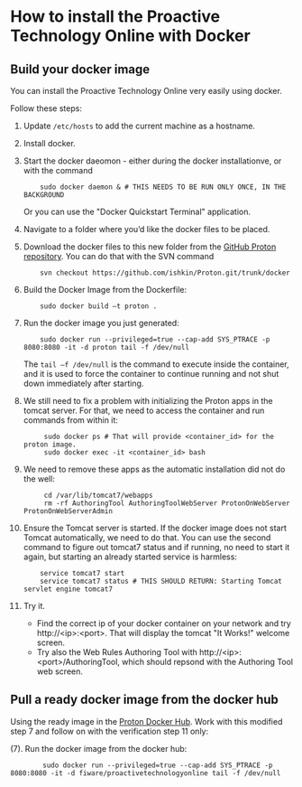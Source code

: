 # How to install the Proactive Technology Online with Docker

## Build your docker image

You can install the Proactive Technology Online very easily using docker. 

Follow these steps:

1.  Update `/etc/hosts` to add the current machine as a hostname.

2.	Install docker. 
3.	Start the docker daeomon - either during the docker installationve, or with the command

            sudo docker daemon & # THIS NEEDS TO BE RUN ONLY ONCE, IN THE BACKGROUND
    
    Or you can use the "Docker Quickstart Terminal" application.

4.	Navigate to a folder where you’d like the docker files to be placed.

5.	Download the docker files to this new folder from the [GitHub Proton repository](https://github.com/ishkin/Proton/tree/master/docker). You can do that with the SVN command

            svn checkout https://github.com/ishkin/Proton.git/trunk/docker

6.	Build the Docker Image from the Dockerfile:

            sudo docker build –t proton .

7.	Run the docker image you just generated:

            sudo docker run --privileged=true --cap-add SYS_PTRACE -p 8080:8080 -it -d proton tail -f /dev/null
    
    The `tail –f /dev/null` is the command to execute inside the container, and it is used to force the container to continue running and not shut down immediately after starting.
    
8. We still need to fix a problem with initializing the Proton apps in the tomcat server. For that, we need to access the container and run commands from within it:

            sudo docker ps # That will provide <container_id> for the proton image.
            sudo docker exec -it <container_id> bash

9. We need to remove these apps as the automatic installation did not do the well:

            cd /var/lib/tomcat7/webapps
            rm -rf AuthoringTool AuthoringToolWebServer ProtonOnWebServer ProtonOnWebServerAdmin

10. Ensure the Tomcat server is started.
      If the docker image does not start Tomcat automatically, we need to do that. You can use the second command to figure out tomcat7 status and if running, no need to start it again, but starting an already started service is harmless:

            service tomcat7 start
            service tomcat7 status # THIS SHOULD RETURN: Starting Tomcat servlet engine tomcat7

11. Try it.
     * Find the correct ip of your docker container on your network and try http://\<ip\>:\<port\>. That will display the tomcat "It Works!" welcome screen.
     * Try also the Web Rules Authoring Tool with http://\<ip\>:\<port\>/AuthoringTool, which should repsond with the Authoring Tool web screen.

## Pull a ready docker image from the docker hub

Using the ready image in the [Proton Docker Hub](https://hub.docker.com/r/fiware/proactivetechnologyonline/). Work with this modified step 7 and follow on with the verification step 11 only:

(7). Run the docker image from the docker hub:

            sudo docker run --privileged=true --cap-add SYS_PTRACE -p 8080:8080 -it -d fiware/proactivetechnologyonline tail -f /dev/null
    
    
